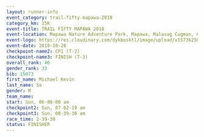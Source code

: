 ```yaml
---
layout: runner-info 
event_category: trail-fifty-mapawa-2018 
category_km: 15K 
event-title: TRAIL FIFTY MAPAWA 2018 
event-location: Mapawa Nature Adventure Park, Mapawa, Malasag Cugman, Cagayan de Oro 
event-logo: https://res.cloudinary.com/dykbosktl/image/upload/v1573625080/Logo/mapawa_ws6qg3.jpg  
event-date: 2018-10-28 
checkpoint-name2: CP1 (T-2) 
checkpoint-name3: FINISH (T-3) 
overall_rank: 46
gender_rank: 33
bib: 15073
first_name: Michael Kevin
last_name: So
gender: M
team_name: 
start: Sun, 06-00-00 am
checkpoint2: Sun, 07-02-19 am
checkpoint3: Sun, 08-39-30 am
race_time: 2-39-30
status: FINISHER
---
```

